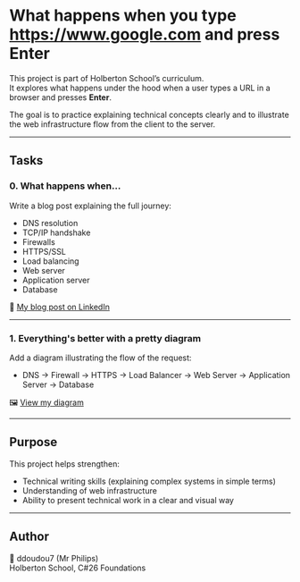 # What happens when you type https://www.google.com and press Enter

This project is part of Holberton School’s curriculum.  
It explores what happens under the hood when a user types a URL in a browser and presses **Enter**.

The goal is to practice explaining technical concepts clearly and to illustrate the web infrastructure flow from the client to the server.

---

## Tasks

### 0. What happens when...
Write a blog post explaining the full journey:
- DNS resolution
- TCP/IP handshake
- Firewalls
- HTTPS/SSL
- Load balancing
- Web server
- Application server
- Database

📖 [My blog post on LinkedIn](https://www.linkedin.com/pulse/what-happens-when-you-type-httpswwwgooglecom-press-enter-fofana-gppne/)

---

### 1. Everything's better with a pretty diagram
Add a diagram illustrating the flow of the request:
- DNS → Firewall → HTTPS → Load Balancer → Web Server → Application Server → Database

🖼️ [View my diagram](https://0x0.st/KmxF.png)

---

## Purpose
This project helps strengthen:
- Technical writing skills (explaining complex systems in simple terms)
- Understanding of web infrastructure
- Ability to present technical work in a clear and visual way

---

## Author
👤 ddoudou7 (Mr Philips)  
Holberton School, C#26 Foundations
